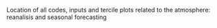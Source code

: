 Location of all codes, inputs and tercile plots related to the atmosphere: reanalisis and seasonal forecasting

